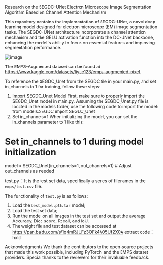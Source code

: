 Research on the SEGDC-UNet Electron Microscope Image Segmentation Algorithm Based on Channel Attention Mechanism

This repository contains the implementation of SEGDC-UNet, a novel deep learning model designed for electron microscope (EM) image segmentation tasks. The SEGDC-UNet architecture incorporates a channel attention mechanism and the GELU activation function into the DC-UNet backbone, enhancing the model's ability to focus on essential features and improving segmentation performance.

![image](https://github.com/octlib/li/assets/141291477/c8c0e866-7358-4925-9c7b-70bc6cfaf76c)


The EMPS-Augmented dataset can be found at https://www.kaggle.com/datasets/liyue123/emps-augmented-pixel.

To reference the SEGDC_Unet from the SEGDC file in your main.py, and set in_channels to 1 for training, follow these steps:

1. Import SEGDC_Unet Model
First, make sure to properly import the SEGDC_Unet model in main.py. Assuming the SEGDC_Unet.py file is located in the models folder, use the following code to import the model:
from models.SEGDC import SEGDC_Unet
2. Set in_channels=1
When initializing the model, you can set the in_channels parameter to 1 like this:
# Set in_channels to 1 during model initialization
model = SEGDC_Unet(in_channels=1, out_channels=1)  # Adjust out_channels as needed


test.py ：It is the test set data, specifically a series of filenames in the `emps/test.csv` file. 

The functionality of `test.py` is as follows: 
1. Load the `best_model.pth.tar` model; 
2. Load the test set data; 
3. Run the model on all images in the test set and output the average Accuracy, Dice score, Recall, and IoU.
4. The weight file and test dataset can be accessed at https://pan.baidu.com/s/1q4mRJUFz3OFk4V05Uf2X0A 
extract code：hxld

Acknowledgments
We thank the contributors to the open-source projects that made this work possible, including PyTorch, and the EMPS dataset providers. Special thanks to the reviewers for their invaluable feedback.

